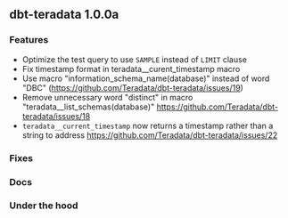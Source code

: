 ## dbt-teradata 1.0.0a

### Features
* Optimize the test query to use `SAMPLE` instead of `LIMIT` clause
* Fix timestamp format in teradata__curent_timestamp macro
* Use macro "information_schema_name(database)" instead of word "DBC" (https://github.com/Teradata/dbt-teradata/issues/19)
* Remove unnecessary word "distinct" in macro "teradata__list_schemas(database)" https://github.com/Teradata/dbt-teradata/issues/18
* `teradata__current_timestamp` now returns a timestamp rather than a string to address https://github.com/Teradata/dbt-teradata/issues/22

### Fixes

### Docs

### Under the hood
